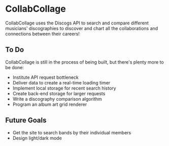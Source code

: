 # CollabCollage
CollabCollage uses the Discogs API to search and compare different musicians' discographies to discover and chart all the collaborations and connections between their careers!

## To Do
CollabCollage is still in the process of being built, but there's plenty more to be done:
* Institute API request bottleneck
* Deliver data to create a real-time loading timer
* Implement local storage for recent search history
* Create back-end storage for larger requests
* Write a discography comparison algorithm
* Program an album art grid renderer

## Future Goals
* Get the site to search bands by their individual members
* Design light/dark mode
